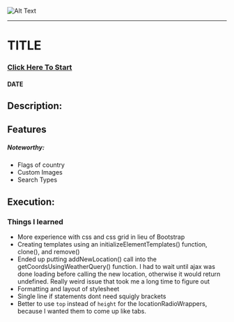![Alt Text](image-link)

---

# TITLE

### [Click Here To Start](link)

#### **DATE** 

## Description:

## Features

##### Noteworthy:
- Flags of country
- Custom Images
- Search Types

## Execution:

### Things I learned
- More experience with css and css grid in lieu of Bootstrap
- Creating templates using an initializeElementTemplates() function, clone(), and remove()
- Ended up putting addNewLocation() call into the getCoordsUsingWeatherQuery() function. I had to wait until ajax was done loading before calling the new location, otherwise it would return undefined. Really weird issue that took me a long time to figure out
- Formatting and layout of stylesheet
- Single line if statements dont need squigly brackets
- Better to use `top` instead of `height` for the locationRadioWrappers, because I wanted them to come up like tabs.